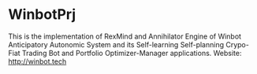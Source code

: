 # WinbotPrj
This is the implementation of RexMind and Annihilator Engine of Winbot Anticipatory Autonomic System and its Self-learning Self-planning Crypo-Fiat Trading Bot and Portfolio Optimizer-Manager applications.
Website: http://winbot.tech 
